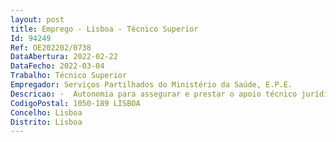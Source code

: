 ```yaml
--- 
layout: post
title: Emprego - Lisboa - Técnico Superior
Id: 94249
Ref: OE202202/0738
DataAbertura: 2022-02-22
DataFecho: 2022-03-04
Trabalho: Técnico Superior
Empregador: Serviços Partilhados do Ministério da Saúde, E.P.E.
Descricao: ·  Autonomia para assegurar e prestar o apoio técnico jurídico necessário à prossecução das atribuições da SPMS, E.P.E. ·   Autonomia técnica para elaborar pareceres, estudos, informações, ofícios e outros documentos de natureza técnico jurídicos e institucionais ·   Acompanhar, analisar e emitir pareceres sobre processos que lhe forem cometidos ·   Contribuir para o incremento do conhecimento da informação jurídica, designadamente, através da sistematização e anotação objetiva da legislação produzida ou relevante para a SPMS, E.P.E. ·    Elaborar e participar em projetos de diplomas legais e ou outros instrumentos normativos ·    Integrar equipas de trabalho multidisciplinares da SPMS, E.P.E. em matérias que revelam necessidade de apoio jurídico e ou de apoio ao desenvolvimento das atividades da organização ·    Atualizar e gerir um arquivo relativo a todos os processos jurídicos produzidos na ou para a SPMS, E.P.E. em colaboração com os restantes serviços 
CodigoPostal: 1050-189 LISBOA
Concelho: Lisboa
Distrito: Lisboa
--- 
```


